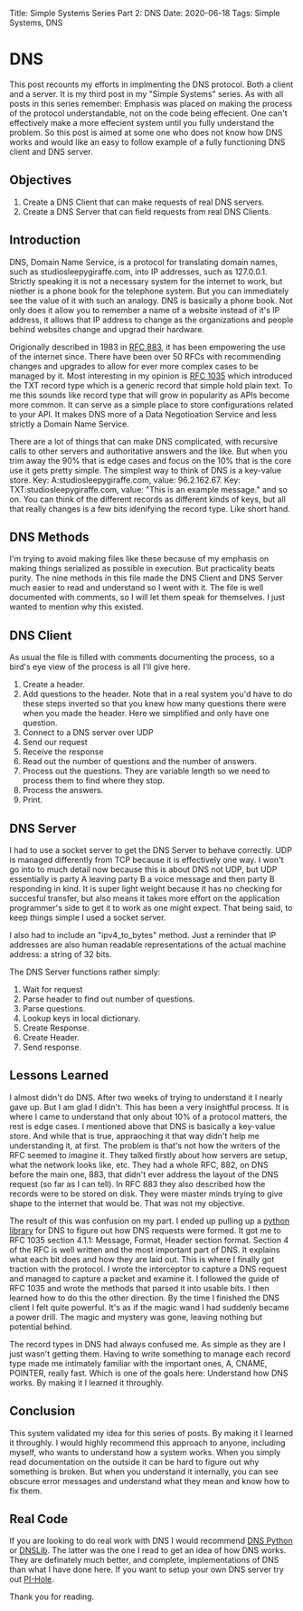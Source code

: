Title: Simple Systems Series Part 2: DNS
Date: 2020-06-18
Tags: Simple Systems, DNS

# DNS

This post recounts my efforts in implmenting the DNS protocol. Both a client and a server. It is my third post in my "Simple Systems" series. As with all posts in this series remember: Emphasis was placed on making the process of the protocol understandable, not on the code being effecient. One can't effectively make a more effecient system until you fully understand the problem. So this post is aimed at some one who does not know how DNS works and would like an easy to follow example of a fully functioning DNS client and DNS server. 

## Objectives

1. Create a DNS Client that can make requests of real DNS servers.
2. Create a DNS Server that can field requests from real DNS Clients.

## Introduction

DNS, Domain Name Service, is a protocol for translating domain names, such as studiosleepygiraffe.com, into IP addresses, such as 127.0.0.1. Strictly speaking it is not a necessary system for the internet to work, but niether is a phone book for the telephone system. But you can immediately see the value of it with such an analogy. DNS is basically a phone book. Not only does it allow you to remember a name of a website instead of it's IP address, it allows that IP address to change as the organizations and people behind websites change and upgrad their hardware. 

Origionally described in 1983 in [RFC 883](https://tools.ietf.org/html/rfc883), it has been empowering the use of the internet since. There have been over 50 RFCs with recommending changes and upgrades to allow for ever more complex cases to be managed by it. Most interesting in my opinion is [RFC 1035](https://tools.ietf.org/html/rfc1035#page-12) which introduced the TXT record type which is a generic record that simple hold plain text. To me this sounds like record type that will grow in popularity as APIs become more common. It can serve as a simple place to store configurations related to your API. It makes DNS more of a Data Negotioation Service and less strictly a Domain Name Service.

There are a lot of things that can make DNS complicated, with recursive calls to other servers and authoritative answers and the like. But when you trim away the 90% that is edge cases and focus on the 10% that is the core use it gets pretty simple. The simplest way to think of DNS is a key-value store. Key: A:studiosleepygiraffe.com, value: 96.2.162.67. Key: TXT:studiosleepygiraffe.com, value: "This is an example message." and so on. You can think of the different records as different kinds of keys, but all that really changes is a few bits idenifying the record type. Like short hand.

## DNS Methods

I'm trying to avoid making files like these because of my emphasis on making things serialized as possible in execution. But practicality beats purity. The nine methods in this file made the DNS Client and DNS Server much easier to read and understand so I went with it. The file is well documented with comments, so I will let them speak for themselves. I just wanted to mention why this existed.

## DNS Client

As usual the file is filled with comments documenting the process, so a bird's eye view of the process is all I'll give here.

1. Create a header. 
2. Add questions to the header. Note that in a real system you'd have to do these steps inverted so that you knew how many questions there were when you made the header. Here we simplified and only have one question.
3. Connect to a DNS server over UDP
4. Send our request
5. Receive the response
6. Read out the number of questions and the number of answers.
7. Process out the questions. They are variable length so we need to process them to find where they stop.
8. Process the answers.
9. Print.


## DNS Server

I had to use a socket server to get the DNS Server to behave correctly. UDP is managed differently from TCP because it is effectively one way. I won't go into to much detail now because this is about DNS not UDP, but UDP essentially is party A leaving party B a voice message and then party B responding in kind. It is super light weight because it has no checking for succesful transfer, but also means it takes more effort on the application programmer's side to get it to work as one might expect. That being said, to keep things simple I used a socket server.

I also had to include an "ipv4_to_bytes" method. Just a reminder that IP addresses are also human readable representations of the actual machine address: a string of 32 bits.

The DNS Server functions rather simply:
1. Wait for request
2. Parse header to find out number of questions.
3. Parse questions.
4. Lookup keys in local dictionary.
5. Create Response.
6. Create Header.
7. Send response.

## Lessons Learned

I almost didn't do DNS. After two weeks of trying to understand it I nearly gave up. But I am glad I didn't. This has been a very insightful process. It is where I came to understand that only about 10% of a protocol matters, the rest is edge cases. I mentioned above that DNS is basically a key-value store. And while that is true, appraoching it that way didn't help me understanding it, at first. The problem is that's not how the writers of the RFC seemed to imagine it. They talked firstly about how servers are setup, what the network looks like, etc. They had a whole RFC, 882, on DNS before the main one, 883, that didn't ever address the layout of the DNS request (so far as I can tell). In RFC 883 they also described how the records were to be stored on disk. They were master minds trying to give shape to the internet that would be. That was not my objective.

The result of this was confusion on my part. I ended up pulling up a [python library](https://github.com/paulc/dnslib) for DNS to figure out how DNS requests were formed. It got me to RFC 1035 section 4.1.1: Message, Format, Header section format. Section 4 of the RFC is well written and the most important part of DNS. It explains what each bit does and how they are laid out. This is where I finally got traction with the protocol. I wrote the interceptor to capture a DNS request and managed to capture a packet and examine it. I followed the guide of RFC 1035 and wrote the methods that parsed it into usable bits. I then learned how to do this the other direction. By the time I finished the DNS client I felt quite powerful. It's as if the magic wand I had suddenly became a power drill. The magic and mystery was gone, leaving nothing but potential behind. 

The record types in DNS had always confused me. As simple as they are I just wasn't getting them. Having to write something to manage each record type made me intimately familiar with the important ones, A, CNAME, POINTER, really fast. Which is one of the goals here: Understand how DNS works. By making it I learned it throughly.

## Conclusion

This system validated my idea for this series of posts. By making it I learned it throughly. I would highly recommend this approach to anyone, including myself, who wants to understand how a system works. When you simply read documentation on the outside it can be hard to figure out why something is broken. But when you understand it internally, you can see obscure error messages and understand what they mean and know how to fix them.

## Real Code

If you are looking to do real work with DNS I would recommend [DNS Python](https://github.com/rthalley/dnspython) or [DNSLib](https://github.com/paulc/dnslib). The latter was the one I read to get an idea of how DNS works. They are definately much better, and complete, implementations of DNS than what I have done here. If you want to setup your own DNS server try out [PI-Hole](https://pi-hole.net/).

Thank you for reading. 
